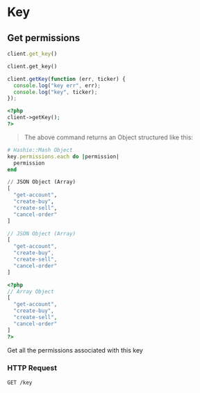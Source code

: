 # Key

## Get permissions

```ruby
client.get_key()
```

```python
client.get_key()
```

```javascript
client.getKey(function (err, ticker) {
  console.log("key err", err);
  console.log("key", ticker);
});
```

```php
<?php
client->getKey();
?>
```

> The above command returns an Object structured like this:

```ruby
# Hashie::Mash Object
key.permissions.each do |permission|
  permission
end
```

```python
// JSON Object (Array)
[
  "get-account",
  "create-buy",
  "create-sell",
  "cancel-order"
]
```

```javascript
// JSON Object (Array)
[
  "get-account",
  "create-buy",
  "create-sell",
  "cancel-order"
]
```

```php
<?php
// Array Object
[
  "get-account",
  "create-buy",
  "create-sell",
  "cancel-order"
]
?>
```

Get all the permissions associated with this key

### HTTP Request

`GET /key`
